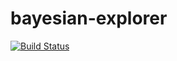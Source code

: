 # bayesian-explorer 
[![Build Status](https://travis-ci.org/comckay/bayesian-explorer.svg?branch=master)](https://travis-ci.org/comckay/bayesian-explorer)

